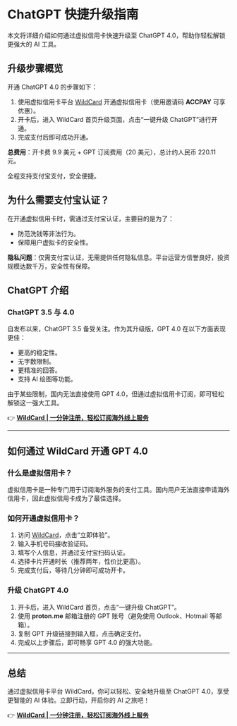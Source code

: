 # ChatGPT 快捷升级指南

本文将详细介绍如何通过虚拟信用卡快速升级至 ChatGPT 4.0，帮助你轻松解锁更强大的 AI 工具。

## 升级步骤概览

开通 ChatGPT 4.0 的步骤如下：

1. 使用虚拟信用卡平台 [WildCard](https://bbtdd.com/WildCard) 开通虚拟信用卡（使用邀请码 **ACCPAY** 可享优惠）。
2. 开卡后，进入 WildCard 首页升级页面，点击“一键升级 ChatGPT”进行开通。
3. 完成支付后即可成功开通。

**总费用**：开卡费 9.9 美元 + GPT 订阅费用（20 美元），总计约人民币 220.11 元。

全程支持支付宝支付，安全便捷。

## 为什么需要支付宝认证？

在开通虚拟信用卡时，需通过支付宝认证，主要目的是为了：

- 防范洗钱等非法行为。
- 保障用户虚拟卡的安全性。

**隐私问题**：仅需支付宝认证，无需提供任何隐私信息。平台运营方信誉良好，投资规模达数千万，安全性有保障。

## ChatGPT 介绍

### ChatGPT 3.5 与 4.0

自发布以来，ChatGPT 3.5 备受关注。作为其升级版，GPT 4.0 在以下方面表现更佳：

- 更高的稳定性。
- 无字数限制。
- 更精准的回答。
- 支持 AI 绘图等功能。

由于某些限制，国内无法直接使用 GPT 4.0，但通过虚拟信用卡订阅，即可轻松解锁这一强大工具。

👉 **[WildCard | 一分钟注册，轻松订阅海外线上服务](https://bbtdd.com/WildCard)**

---

## 如何通过 WildCard 开通 GPT 4.0

### 什么是虚拟信用卡？

虚拟信用卡是一种专门用于订阅海外服务的支付工具。国内用户无法直接申请海外信用卡，因此虚拟信用卡成为了最佳选择。

### 如何开通虚拟信用卡？

1. 访问 [WildCard](https://bbtdd.com/WildCard)，点击“立即体验”。
2. 输入手机号码接收验证码。
3. 填写个人信息，并通过支付宝扫码认证。
4. 选择卡片开通时长（推荐两年，性价比更高）。
5. 完成支付后，等待几分钟即可成功开卡。

### 升级 ChatGPT 4.0

1. 开卡后，进入 WildCard 首页，点击“一键升级 ChatGPT”。
2. 使用 **proton.me** 邮箱注册的 GPT 账号（避免使用 Outlook、Hotmail 等邮箱）。
3. 复制 GPT 升级链接到输入框，点击确定支付。
4. 完成以上步骤后，即可畅享 GPT 4.0 的强大功能。

---

## 总结

通过虚拟信用卡平台 WildCard，你可以轻松、安全地升级至 ChatGPT 4.0，享受更智能的 AI 体验。立即行动，开启你的 AI 之旅吧！

👉 **[WildCard | 一分钟注册，轻松订阅海外线上服务](https://bbtdd.com/WildCard)**